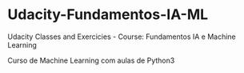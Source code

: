 # Udacity-Fundamentos-IA-ML
Udacity Classes and Exercicies - Course: Fundamentos IA e Machine Learning

Curso de Machine Learning com aulas de Python3

